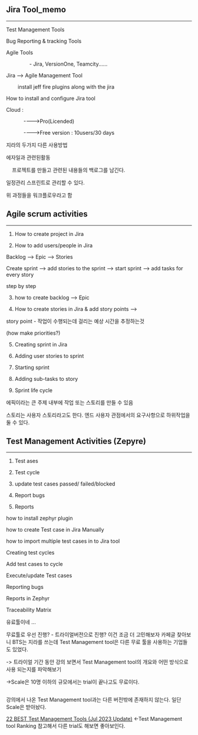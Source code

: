 ## Jira Tool_memo

---------

Test Management Tools

Bug Reporting & tracking Tools

Agile Tools

                - Jira, VersionOne, Teamcity......

Jira --> Agile Management Tool

        install jeff fire plugins along with the jira  

How to install and configure Jira tool

Cloud : 

            ---->Pro(Licended)

            ---->Free version : 10users/30 days 

지라의 두가지 다른 사용방법

에자일과 관련된활동

    프로젝트를 만들고 관련된 내용들의 백로그를 남긴다.

일정관리 스프린트로 관리할 수 있다.

위 과정들을 워크플로우라고 함

## Agile scrum activities

------------

1) How to create project in Jira
2. How to add users/people in Jira

Backlog --> Epic --> Stories

Create sprint --> add stories to the sprint --> start sprint --> add tasks for every story

step by step

3. how to create backlog --> Epic

4. How to create stories in Jira & add story points -->

story point - 작업이 수행되는데 걸리는 예상 시간을 추정하는것

(how make priorities?)

5. Creating sprint in Jira

6. Adding user stories to sprint

7. Starting sprint<img title="" src="file:///C:/Users/cyady/Desktop/project/github_blog/cyady.github.io/images/kinds of works.png" alt="">

8. Adding sub-tasks to story

9. Sprint life cycle

에픽이라는 큰 주제 내부에 작업 또는 스토리를 만들 수 있음

스토리는 사용자 스토리라고도 한다. 엔드 사용자 관점에서의 요구사항으로 하위작업을 둘 수 있다.

## Test Management Activities (Zepyre)

------------------

1. Test ases

2. Test cycle

3. update test cases passed/ failed/blocked

4. Report bugs

5. Reports



how to install zephyr plugin

how to create Test case in Jira Manually

how to import multiple test cases in to Jira tool



Creating test cycles

Add test cases to cycle

Execute/update Test cases

Reporting bugs

Reports in Zephyr

Traceability Matrix



유료툴이네 ...

무료툴로 우선 진행? - 트라이얼버전으로 진행? 이건 조금 더 고민해보자 카페글 찾아보니 BTS는 지라를 쓰는데 Test Management tool은 다른 무료 툴을 사용하는 기업들도 있었다.

-> 트라이얼 기간 동안 강의 보면서 Test Management tool의 개요와 어떤 방식으로 사용 되는지를 파악해보기



->Scale은 10명 이하의 규모에서는 trial이 끝나고도 무료이다.

<img title="" src="file:///C:/Users/cyady/Desktop/project/github_blog/cyady.github.io/images/Zephyr.png" alt="">

강의에서 나온 Test Management tool과는 다른 버전밖에 존재하지 않는다. 일단 Scale은 받아놨다.

[22 BEST Test Management Tools (Jul 2023 Update)](https://www.guru99.com/top-20-test-management-tools.html) <-Test Management tool Ranking 참고해서 다른 trial도 해보면 좋아보인다.






